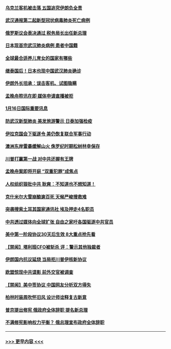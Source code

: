 #### [乌克兰客机被击落 五国追究伊朗负全责](../pages/prog202/a102754374.md?t=01170644) 
#### [武汉通报第二起新型冠状病毒肺炎死亡病例](../pages/prog202/a102754298.md?t=01170644) 
#### [俄罗斯议会表决通过 税务局长出任新总理](../pages/prog202/a102754288.md?t=01170644) 
#### [日本现首宗武汉肺炎病例 患者中国籍](../pages/prog202/a102754250.md?t=01170644) 
#### [全球最合适养儿育女的国家有哪些](../pages/prog202/a102754198.md?t=01170644) 
#### [继泰国后！日本也现中国武汉肺炎确诊](../pages/prog202/a102754064.md?t=01170644) 
#### [伊朗外长坦承：误击客机、试图隐瞒](../pages/prog202/a102754062.md?t=01170644) 
#### [孟晚舟聆讯在即 媒体申请直播被拒](../pages/prog202/a102754058.md?t=01170644) 
#### [1月16日国际重要讯息](../pages/prog202/a102754054.md?t=01170644) 
#### [防武汉新型肺炎 美发旅游警示 日泰加强检疫](../pages/prog202/a102753986.md?t=01170644) 
#### [伊拉克国会下驱逐令 美仍恢复联合军事行动](../pages/prog202/a102753975.md?t=01170644) 
#### [澳洲东岸雷暴缓解山火 侏罗纪时期松树林幸保存](../pages/prog202/a102753943.md?t=01170644) 
#### [川普打赢第一战 对中共还握有王牌](../pages/prog202/a102753874.md?t=01170644) 
#### [孟晚舟案即将开庭 “双重犯罪”成焦点](../pages/prog202/a102753891.md?t=01170644) 
#### [人权组织狠批中共 耿爽：不知道也不想知道！](../pages/prog202/a102753872.md?t=01170644) 
#### [克什米尔大雪崩酿逾百死 天候严峻搜救难](../pages/prog202/a102753837.md?t=01170644) 
#### [突袭搜索土耳其国家通讯社 埃及押走4名职员](../pages/prog202/a102753805.md?t=01170644) 
#### [中共透过媒体向全球扩张 自由之家吁各国驱逐中共官员](../pages/prog202/a102753798.md?t=01170644) 
#### [美中第一阶段协议30天后生效 8大重点抢先看](../pages/prog202/a102753782.md?t=01170644) 
#### [【禁闻】塔利班CFO被斩杀 评：警示其他独裁者](../pages/prog202/a102753756.md?t=01170644) 
#### [伊朗国内抗议延烧 当局拒川普伊核新协议](../pages/prog202/a102753697.md?t=01170644) 
#### [欧盟惊现中共谍影 前外交官被调查](../pages/prog202/a102753660.md?t=01170644) 
#### [【禁闻】美中签协议 中国网友分析双方得失](../pages/prog202/a102753688.md?t=01170644) 
#### [柏林时装周吹怀旧风 设计师诠释复古新意](../pages/prog202/a102753637.md?t=01170644) 
#### [普京提出修宪 俄政府全体辞职 提名新总理](../pages/prog202/a102753597.md?t=01170644) 
#### [不满修宪影响权力平衡？ 俄总理宣布政府全体辞职](../pages/prog202/a102753541.md?t=01170644) 

----
#### [ >>> 更早内容 <<< ](../indexes/prog202-earlier.md)
